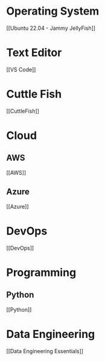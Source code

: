 # Operating System
 [[Ubuntu 22.04 - Jammy JellyFish]]

# Text Editor
[[VS Code]]

# Cuttle Fish
[[CuttleFish]]

# Cloud
## AWS
[[AWS]]
## Azure
[[Azure]]

# DevOps
[[DevOps]]

# Programming 
## Python
[[Python]]

# Data Engineering
[[Data Engineering Essentials]]